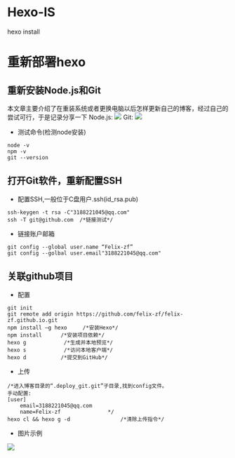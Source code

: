 # Hexo-IS
hexo install

# 重新部署hexo
## 重新安装Node.js和Git
本文章主要介绍了在重装系统或者更换电脑以后怎样更新自己的博客，经过自己的尝试可行，于是记录分享一下
Node.js: ![](https://nodejs.org/en)
Git: ![](https://git-scm.com/download/win)
- 测试命令(检测node安装)
```
node -v
npm -v
git --version
```
## 打开Git软件，重新配置SSH
- 配置SSH,一般位于C盘用户.ssh(id_rsa.pub)
```
ssh-keygen -t rsa -C"3188221045@qq.com"
ssh -T git@github.com  /*链接测试*/
```
- 链接账户邮箱
```
git config --global user.name “Felix-zf”
git config --golbal user.email"3188221045@qq.com"
```


## 关联github项目
- 配置
```
git init    
git remote add origin https://github.com/felix-zf/felix-zf.github.io.git    
npm install –g hexo     /*安装Hexo*/  
npm install      /*安装项目依赖*/  
hexo g            /*生成并本地预览*/  
hexo s            /*访问本地客户端*/  
hexo d           /*提交到GitHub*/  
```
- 上传
```
/*进入博客目录的“.deploy_git.git”子目录,找到config文件。
手动配置:
[user]
	email=3188221045@qq.com
	name=Felix-zf               */
hexo cl && hexo g -d                /*清除上传指令*/
```


- 图片示例

![](https://github.com/Felix-zf/Picture-Store/blob/master/img/zy.png)


